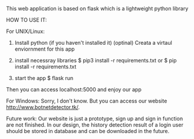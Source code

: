 This web application is based on flask which is a lightweight python library

HOW TO USE IT:

For UNIX/Linux:
1. Install python (if you haven't installed it)
(optinal) Creata a virtaul enviornment for this app

2. install necessray libraries 
$ pip3 install -r requirements.txt
or
$ pip install -r requirements.txt

3. start the app
$ flask run

Then you can access localhost:5000 and enjoy our app





For Windows:
Sorry, I don't know. But you can access our website http://www.botnetdetector.tk/.



Future work:
Our website is just a prototype, sign up and sign in function are not finished.
In our design, the history detection result of a login user should be stored in database and can be downloaded in the future.